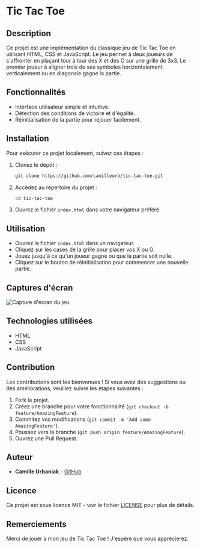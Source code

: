 # Tic Tac Toe

## Description
Ce projet est une implémentation du classique jeu de Tic Tac Toe en utilisant HTML, CSS et JavaScript. Le jeu permet à deux joueurs de s'affronter en plaçant tour à tour des X et des O sur une grille de 3x3. Le premier joueur à aligner trois de ses symboles horizontalement, verticalement ou en diagonale gagne la partie.

## Fonctionnalités
- Interface utilisateur simple et intuitive.
- Détection des conditions de victoire et d'égalité.
- Réinitialisation de la partie pour rejouer facilement.

## Installation
Pour exécuter ce projet localement, suivez ces étapes :

1. Clonez le dépôt :
    ```bash
    git clone https://github.com/camilleurb/tic-tac-toe.git
    ```

2. Accédez au répertoire du projet :
    ```bash
    cd tic-tac-toe
    ```

3. Ouvrez le fichier `index.html` dans votre navigateur préféré.

## Utilisation
- Ouvrez le fichier `index.html` dans un navigateur.
- Cliquez sur les cases de la grille pour placer vos X ou O.
- Jouez jusqu'à ce qu'un joueur gagne ou que la partie soit nulle.
- Cliquez sur le bouton de réinitialisation pour commencer une nouvelle partie.

## Captures d'écran
![Capture d'écran du jeu](https://res.cloudinary.com/ddkt7efek/image/upload/v1717406718/tictactoe_mohv6g.png)

## Technologies utilisées
- HTML
- CSS
- JavaScript

## Contribution
Les contributions sont les bienvenues ! Si vous avez des suggestions ou des améliorations, veuillez suivre les étapes suivantes :

1. Fork le projet.
2. Créez une branche pour votre fonctionnalité (`git checkout -b feature/AmazingFeature`).
3. Commitez vos modifications (`git commit -m 'Add some AmazingFeature'`).
4. Poussez vers la branche (`git push origin feature/AmazingFeature`).
5. Ouvrez une Pull Request.

## Auteur
- **Camille Urbaniak** - [GitHub](https://github.com/camilleurb)

## Licence
Ce projet est sous licence MIT - voir le fichier [LICENSE](LICENSE) pour plus de détails.

## Remerciements
Merci de jouer à mon jeu de Tic Tac Toe ! J'espère que vous apprécierez.
